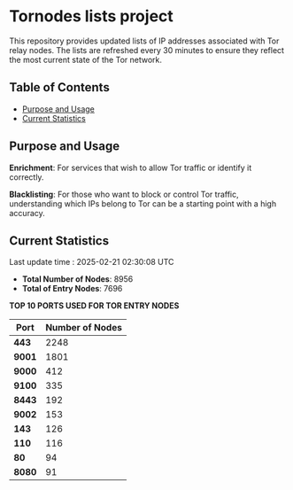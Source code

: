 # Tornodes lists project

This repository provides updated lists of IP addresses associated with Tor relay nodes. The lists are refreshed every 30 minutes to ensure they reflect the most current state of the Tor network.

## Table of Contents

- [Purpose and Usage](#purpose-and-usage)
- [Current Statistics](#current-statistics)


## Purpose and Usage

**Enrichment**: For services that wish to allow Tor traffic or identify it correctly.

**Blacklisting**: For those who want to block or control Tor traffic, understanding which IPs belong to Tor can be a starting point with a high accuracy.

## Current Statistics

Last update time : 2025-02-21 02:30:08 UTC

- **Total Number of Nodes**: 8956
- **Total of Entry Nodes**: 7696

**TOP 10 PORTS USED FOR TOR ENTRY NODES**

| **Port** | **Number of Nodes** |
|------|-----------------|
| **443**   | 2248  |
| **9001**   | 1801  |
| **9000**   | 412  |
| **9100**   | 335  |
| **8443**   | 192  |
| **9002**   | 153  |
| **143**   | 126  |
| **110**   | 116  |
| **80**   | 94  |
| **8080**   | 91  |

